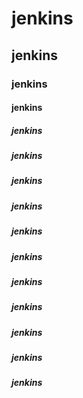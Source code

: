 # jenkins
## jenkins
### jenkins
#### jenkins
##### jenkins
##### jenkins
##### jenkins
##### jenkins
##### jenkins
##### jenkins
##### jenkins
##### jenkins
##### jenkins
##### jenkins
##### jenkins
